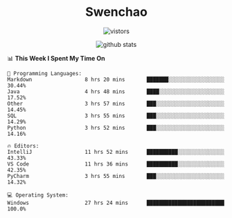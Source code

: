 <h1 align="center">Swenchao</h3>

<p align="center">
  <img src="https://visitor-badge.glitch.me/badge?page_id=Swenchao" alt="vistors" />
</p>

<p align="center">
  <img src="https://github-readme-stats.vercel.app/api?username=Swenchao&count_private=true&show_icons=true&theme=vue-dark&hide_title=true" alt="github stats" />
</p>

<!--START_SECTION:waka-->
📊 **This Week I Spent My Time On** 

```text
💬 Programming Languages: 
Markdown                 8 hrs 20 mins       ███████░░░░░░░░░░░░░░░░░░   30.44% 
Java                     4 hrs 48 mins       ████░░░░░░░░░░░░░░░░░░░░░   17.52% 
Other                    3 hrs 57 mins       ███░░░░░░░░░░░░░░░░░░░░░░   14.45% 
SQL                      3 hrs 55 mins       ███░░░░░░░░░░░░░░░░░░░░░░   14.29% 
Python                   3 hrs 52 mins       ███░░░░░░░░░░░░░░░░░░░░░░   14.16%

🔥 Editors: 
IntelliJ                 11 hrs 52 mins      ██████████░░░░░░░░░░░░░░░   43.33% 
VS Code                  11 hrs 36 mins      ██████████░░░░░░░░░░░░░░░   42.35% 
PyCharm                  3 hrs 55 mins       ███░░░░░░░░░░░░░░░░░░░░░░   14.32%

💻 Operating System: 
Windows                  27 hrs 24 mins      █████████████████████████   100.0%

```


<!--END_SECTION:waka-->
